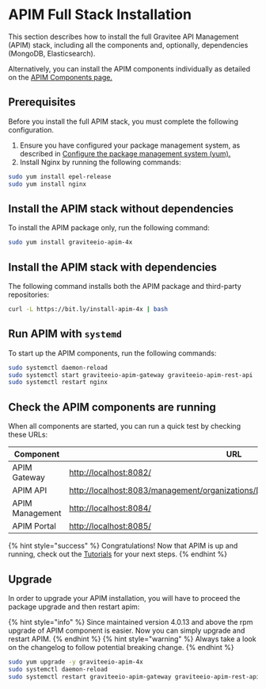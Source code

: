 # APIM Full Stack Installation

This section describes how to install the full Gravitee API Management (APIM) stack, including all the components and, optionally, dependencies (MongoDB, Elasticsearch).

Alternatively, you can install the APIM components individually as detailed on the [APIM Components page.](apim-components.md)

## Prerequisites

Before you install the full APIM stack, you must complete the following configuration.

1. Ensure you have configured your package management system, as described in [Configure the package management system (yum).](./#configure-the-package-management-system-yum)
2. Install Nginx by running the following commands:

```sh
sudo yum install epel-release
sudo yum install nginx
```

## Install the APIM stack without dependencies

To install the APIM package only, run the following command:

```sh
sudo yum install graviteeio-apim-4x
```

## Install the APIM stack with dependencies

The following command installs both the APIM package and third-party repositories:

```sh
curl -L https://bit.ly/install-apim-4x | bash
```

## Run APIM with `systemd`

To start up the APIM components, run the following commands:

```sh
sudo systemctl daemon-reload
sudo systemctl start graviteeio-apim-gateway graviteeio-apim-rest-api
sudo systemctl restart nginx
```

## Check the APIM components are running

When all components are started, you can run a quick test by checking these URLs:

| Component       | URL                                                                                                                                                                  |
| --------------- | -------------------------------------------------------------------------------------------------------------------------------------------------------------------- |
| APIM Gateway    | [http://localhost:8082/](http://localhost:8082/)                                                                                                                     |
| APIM API        | [http://localhost:8083/management/organizations/DEFAULT/environments/DEFAULT/apis](http://localhost:8083/management/organizations/DEFAULT/environments/DEFAULT/apis) |
| APIM Management | [http://localhost:8084/](http://localhost:8084/)                                                                                                                     |
| APIM Portal     | [http://localhost:8085/](http://localhost:8085/)                                                                                                                     |

{% hint style="success" %}
Congratulations! Now that APIM is up and running, check out the [Tutorials](../../tutorials/) for your next steps.
{% endhint %}


## Upgrade

In order to upgrade your APIM installation, you will have to proceed the package upgrade and then restart apim:

{% hint style="info" %}
Since maintained version 4.0.13 and above the rpm upgrade of APIM component is easier. Now you can simply upgrade and restart APIM.
{% endhint %}
{% hint style="warning" %}
Always take a look on the changelog to follow potential breaking change.
{% endhint %}

```sh
sudo yum upgrade -y graviteeio-apim-4x
sudo systemctl daemon-reload
sudo systemctl restart graviteeio-apim-gateway graviteeio-apim-rest-api nginx
```

